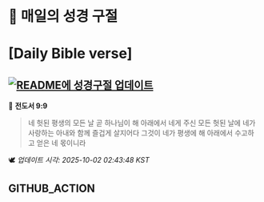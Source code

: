 # 🙏 매일의 성경 구절
# [Daily Bible verse]
## [![README에 성경구절 업데이트](https://github.com/DONGSUKA/first_test/actions/workflows/update-readme-bible.yml/badge.svg)](https://github.com/DONGSUKA/first_test/actions/workflows/update-readme-bible.yml)
<!-- START_BIBLE_VERSE -->
📖 **전도서 9:9**
> 네 헛된 평생의 모든 날 곧 하나님이 해 아래에서 네게 주신 모든 헛된 날에 네가 사랑하는 아내와 함께 즐겁게 살지어다 그것이 네가 평생에 해 아래에서 수고하고 얻은 네 몫이니라

🕊️ _업데이트 시각: 2025-10-02 02:43:48 KST_
  <!-- END_BIBLE_VERSE -->
## GITHUB_ACTION
